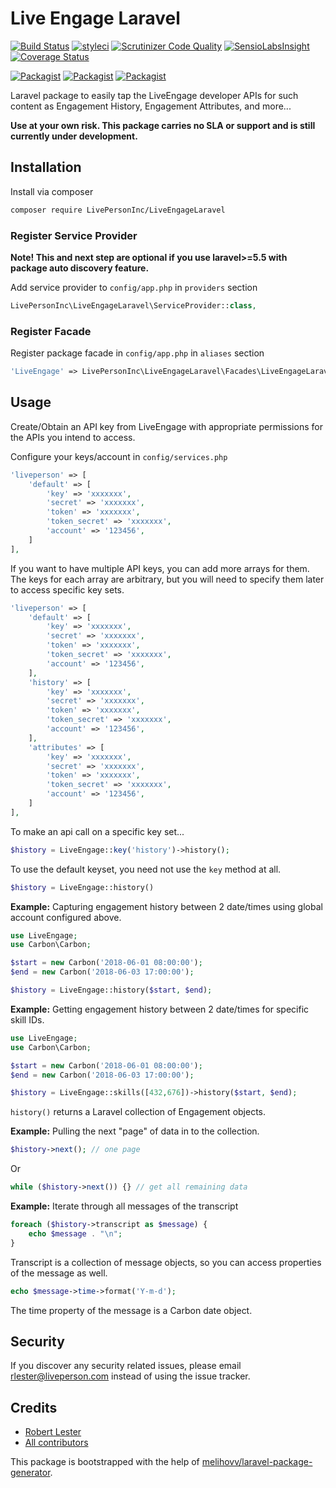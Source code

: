 # Live Engage Laravel

[![Build Status](https://travis-ci.org/liveperson/live-engage-laravel.svg?branch=master)](https://travis-ci.org/LivePersonInc/LiveEngageLaravel)
[![styleci](https://styleci.io/repos/CHANGEME/shield)](https://styleci.io/repos/CHANGEME)
[![Scrutinizer Code Quality](https://scrutinizer-ci.com/g/liveperson/live-engage-laravel/badges/quality-score.png?b=master)](https://scrutinizer-ci.com/g/LivePersonInc/LiveEngageLaravel/?branch=master)
[![SensioLabsInsight](https://insight.sensiolabs.com/projects/CHANGEME/mini.png)](https://insight.sensiolabs.com/projects/CHANGEME)
[![Coverage Status](https://coveralls.io/repos/github/liveperson/live-engage-laravel/badge.svg?branch=master)](https://coveralls.io/github/LivePersonInc/LiveEngageLaravel?branch=master)

[![Packagist](https://img.shields.io/packagist/v/liveperson-inc/live-engage-laravel.svg)](https://packagist.org/packages/live-person-inc/live-engage-laravel)
[![Packagist](https://poser.pugx.org/liveperson-inc/live-engage-laravel/d/total.svg)](https://packagist.org/packages/live-person-inc/live-engage-laravel)
[![Packagist](https://img.shields.io/packagist/l/liveperson-inc/live-engage-laravel.svg)](https://packagist.org/packages/live-person-inc/live-engage-laravel)

Laravel package to easily tap the LiveEngage developer APIs for such content as Engagement History, Engagement Attributes, and more...

**Use at your own risk. This package carries no SLA or support and is still currently under development.**

## Installation

Install via composer
```bash
composer require LivePersonInc/LiveEngageLaravel
```

### Register Service Provider

**Note! This and next step are optional if you use laravel>=5.5 with package
auto discovery feature.**

Add service provider to `config/app.php` in `providers` section
```php
LivePersonInc\LiveEngageLaravel\ServiceProvider::class,
```

### Register Facade

Register package facade in `config/app.php` in `aliases` section
```php
'LiveEngage' => LivePersonInc\LiveEngageLaravel\Facades\LiveEngageLaravel::class,
```

## Usage

Create/Obtain an API key from LiveEngage with appropriate permissions for the APIs you intend to access.

Configure your keys/account in `config/services.php`

```php
'liveperson' => [
    'default' => [
	    'key' => 'xxxxxxx',
	    'secret' => 'xxxxxxx',
	    'token' => 'xxxxxxx',
	    'token_secret' => 'xxxxxxx',
	    'account' => '123456',
    ]
],
```
If you want to have multiple API keys, you can add more arrays for them. The keys for each array are arbitrary, but you will need to specify them later to access specific key sets.
```php
'liveperson' => [
    'default' => [
	    'key' => 'xxxxxxx',
	    'secret' => 'xxxxxxx',
	    'token' => 'xxxxxxx',
	    'token_secret' => 'xxxxxxx',
	    'account' => '123456',
    ],
    'history' => [
	    'key' => 'xxxxxxx',
	    'secret' => 'xxxxxxx',
	    'token' => 'xxxxxxx',
	    'token_secret' => 'xxxxxxx',
	    'account' => '123456',
    ],
    'attributes' => [
	    'key' => 'xxxxxxx',
	    'secret' => 'xxxxxxx',
	    'token' => 'xxxxxxx',
	    'token_secret' => 'xxxxxxx',
	    'account' => '123456',
    ]
],
```
To make an api call on a specific key set...
```php
$history = LiveEngage::key('history')->history();
```
To use the default keyset, you need not use the `key` method at all.
```php
$history = LiveEngage::history()
```


**Example:** Capturing engagement history between 2 date/times using global account configured above.

```php
use LiveEngage;
use Carbon\Carbon;
```
```php
$start = new Carbon('2018-06-01 08:00:00');
$end = new Carbon('2018-06-03 17:00:00');

$history = LiveEngage::history($start, $end);
```

**Example:** Getting engagement history between 2 date/times for specific skill IDs.

```php
use LiveEngage;
use Carbon\Carbon;
```
```php
$start = new Carbon('2018-06-01 08:00:00');
$end = new Carbon('2018-06-03 17:00:00');

$history = LiveEngage::skills([432,676])->history($start, $end);
```
`history()` returns a Laravel collection of Engagement objects.

**Example:** Pulling the next "page" of data in to the collection.

```php
$history->next(); // one page
```
Or
```php
while ($history->next()) {} // get all remaining data
```

**Example:** Iterate through all messages of the transcript

```php
foreach ($history->transcript as $message) {
	echo $message . "\n";
}
```
Transcript is a collection of message objects, so you can access properties of the message as well.
```php
echo $message->time->format('Y-m-d');
```
The time property of the message is a Carbon date object.

## Security

If you discover any security related issues, please email rlester@liveperson.com
instead of using the issue tracker.

## Credits

- [Robert Lester](https://github.com/LivePersonInc/LiveEngageLaravel)
- [All contributors](https://github.com/LivePersonInc/LiveEngageLaravel/graphs/contributors)

This package is bootstrapped with the help of
[melihovv/laravel-package-generator](https://github.com/melihovv/laravel-package-generator).
